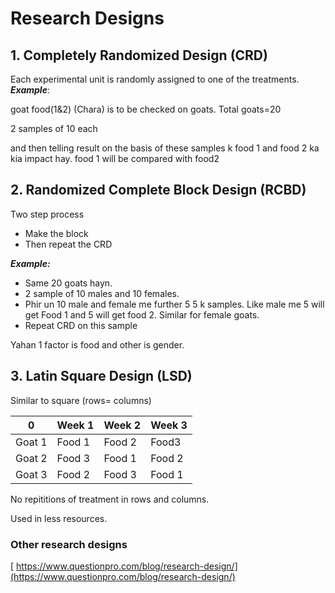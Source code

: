 

# Research Designs

## 1. Completely Randomized Design (CRD)
 Each experimental unit is randomly assigned to one of the treatments.
 _**Example**_:

goat food(1&2) (Chara) is to be checked on goats. 
Total goats=20

2 samples of 10 each

and then telling result on the basis of these samples k food 1 and food 2 ka kia impact hay. food 1 will be compared with food2 





## 2. Randomized Complete Block Design (RCBD)
Two step process

* Make the block
* Then repeat the CRD 

_**Example:**_

* Same 20 goats hayn.
* 2 sample of 10 males and 10 females.
* Phir un 10 male and female me further 5 5 k samples. Like male me 5 will get Food 1 and 5 will get food 2. Similar for female goats.
* Repeat CRD on this sample

Yahan 1 factor is food and other is gender.

## 3. Latin Square Design (LSD)
Similar to square (rows= columns)

 0  | Week 1  | Week 2  | Week 3 |
| -------- | ----------- | ------ | ------|
| Goat 1 | Food 1 | Food 2| Food3
| Goat 2 | Food 3 | Food 1 | Food 2
| Goat 3  | Food 2 | Food 3 | Food 1

No repititions of treatment in rows and columns.

Used in less resources.

### Other research designs
[
https://www.questionpro.com/blog/research-design/](https://www.questionpro.com/blog/research-design/)



